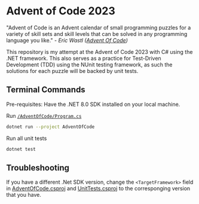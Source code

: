 # Advent of Code 2023

"Advent of Code is an Advent calendar of small programming puzzles for a variety of skill sets and skill levels that can be solved in any programming language you like." - _Eric Wastl ([Advent Of Code](https://adventofcode.com/2023/about))_

This repository is my attempt at the Advent of Code 2023 with C# using the .NET framework. This also serves as a practice for Test-Driven Development (TDD) using the NUnit testing framework, as such the solutions for each puzzle will be backed by unit tests.

## Terminal Commands

Pre-requisites: Have the .NET 8.0 SDK installed on your local machine.

Run [`/AdventOfCode/Program.cs`](./AdventOfCode/Program.cs)

```bash
dotnet run --project AdventOfCode
```

Run all unit tests

```bash
dotnet test
```

## Troubleshooting

If you have a different .Net SDK version, change the `<TargetFramework>` field in [AdventOfCode.csproj](./AdventOfCode/AdventOfCode.csproj) and [UnitTests.csproj](./UnitTests/UnitTests.csproj) to the corresponging version that you have.
